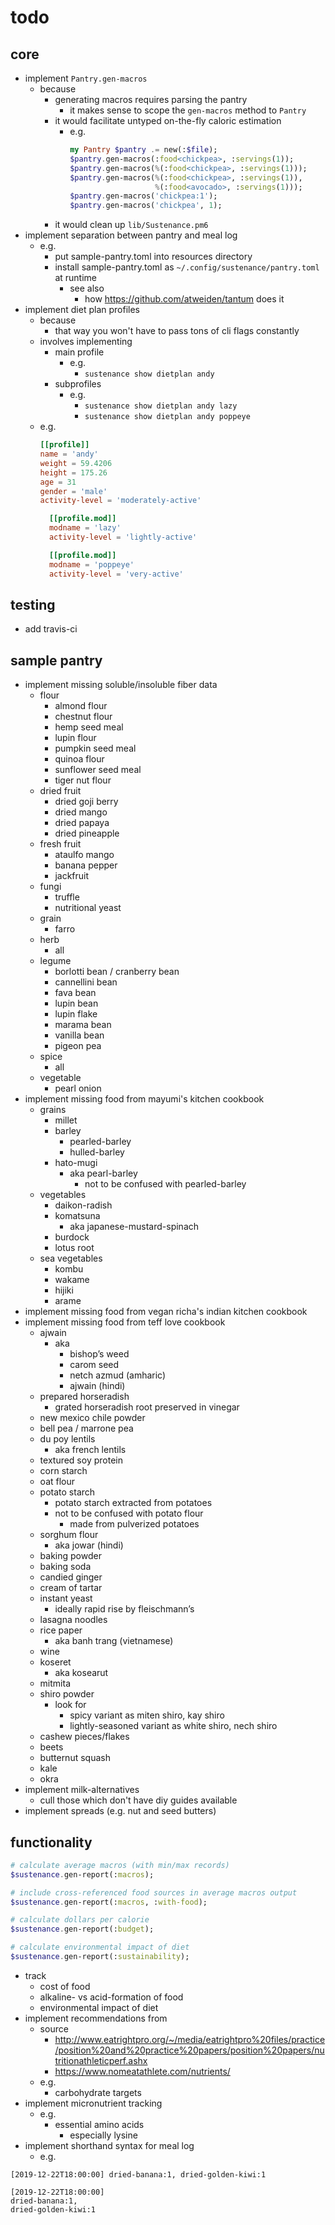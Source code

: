 # todo

## core

- implement `Pantry.gen-macros`
  - because
    - generating macros requires parsing the pantry
      - it makes sense to scope the `gen-macros` method to `Pantry`
    - it would facilitate untyped on-the-fly caloric estimation
      - e.g.
        ```raku
        my Pantry $pantry .= new(:$file);
        $pantry.gen-macros(:food<chickpea>, :servings(1));
        $pantry.gen-macros(%(:food<chickpea>, :servings(1)));
        $pantry.gen-macros(%(:food<chickpea>, :servings(1)),
                           %(:food<avocado>, :servings(1)));
        $pantry.gen-macros('chickpea:1');
        $pantry.gen-macros('chickpea', 1);
        ```
    - it would clean up `lib/Sustenance.pm6`
- implement separation between pantry and meal log
  - e.g.
    - put sample-pantry.toml into resources directory
    - install sample-pantry.toml as `~/.config/sustenance/pantry.toml`
      at runtime
      - see also
        - how https://github.com/atweiden/tantum does it
- implement diet plan profiles
  - because
    - that way you won't have to pass tons of cli flags constantly
  - involves implementing
    - main profile
      - e.g.
        - `sustenance show dietplan andy`
    - subprofiles
      - e.g.
        - `sustenance show dietplan andy lazy`
        - `sustenance show dietplan andy poppeye`
  - e.g.
    ```toml
    [[profile]]
    name = 'andy'
    weight = 59.4206
    height = 175.26
    age = 31
    gender = 'male'
    activity-level = 'moderately-active'

      [[profile.mod]]
      modname = 'lazy'
      activity-level = 'lightly-active'

      [[profile.mod]]
      modname = 'poppeye'
      activity-level = 'very-active'
    ```

## testing

- add travis-ci

## sample pantry

- implement missing soluble/insoluble fiber data
  - flour
    - almond flour
    - chestnut flour
    - hemp seed meal
    - lupin flour
    - pumpkin seed meal
    - quinoa flour
    - sunflower seed meal
    - tiger nut flour
  - dried fruit
    - dried goji berry
    - dried mango
    - dried papaya
    - dried pineapple
  - fresh fruit
    - ataulfo mango
    - banana pepper
    - jackfruit
  - fungi
    - truffle
    - nutritional yeast
  - grain
    - farro
  - herb
    - all
  - legume
    - borlotti bean / cranberry bean
    - cannellini bean
    - fava bean
    - lupin bean
    - lupin flake
    - marama bean
    - vanilla bean
    - pigeon pea
  - spice
    - all
  - vegetable
    - pearl onion
- implement missing food from mayumi's kitchen cookbook
  - grains
    - millet
    - barley
      - pearled-barley
      - hulled-barley
    - hato-mugi
      - aka pearl-barley
        - not to be confused with pearled-barley
  - vegetables
    - daikon-radish
    - komatsuna
      - aka japanese-mustard-spinach
    - burdock
    - lotus root
  - sea vegetables
    - kombu
    - wakame
    - hijiki
    - arame
- implement missing food from vegan richa's indian kitchen cookbook
- implement missing food from teff love cookbook
  - ajwain
    - aka
      - bishop’s weed
      - carom seed
      - netch azmud (amharic)
      - ajwain (hindi)
  - prepared horseradish
    - grated horseradish root preserved in vinegar
  - new mexico chile powder
  - bell pea / marrone pea
  - du poy lentils
    - aka french lentils
  - textured soy protein
  - corn starch
  - oat flour
  - potato starch
    - potato starch extracted from potatoes
    - not to be confused with potato flour
      - made from pulverized potatoes
  - sorghum flour
    - aka jowar (hindi)
  - baking powder
  - baking soda
  - candied ginger
  - cream of tartar
  - instant yeast
    - ideally rapid rise by fleischmann’s
  - lasagna noodles
  - rice paper
    - aka banh trang (vietnamese)
  - wine
  - koseret
    - aka kosearut
  - mitmita
  - shiro powder
    - look for
      - spicy variant as miten shiro, kay shiro
      - lightly-seasoned variant as white shiro, nech shiro
  - cashew pieces/flakes
  - beets
  - butternut squash
  - kale
  - okra
- implement milk-alternatives
  - cull those which don't have diy guides available
- implement spreads (e.g. nut and seed butters)

## functionality

```raku
# calculate average macros (with min/max records)
$sustenance.gen-report(:macros);

# include cross-referenced food sources in average macros output
$sustenance.gen-report(:macros, :with-food);

# calculate dollars per calorie
$sustenance.gen-report(:budget);

# calculate environmental impact of diet
$sustenance.gen-report(:sustainability);
```

- track
  - cost of food
  - alkaline- vs acid-formation of food
  - environmental impact of diet
- implement recommendations from
  - source
    - http://www.eatrightpro.org/~/media/eatrightpro%20files/practice/position%20and%20practice%20papers/position%20papers/nutritionathleticperf.ashx
    - https://www.nomeatathlete.com/nutrients/
  - e.g.
    - carbohydrate targets
- implement micronutrient tracking
  - e.g.
    - essential amino acids
      - especially lysine
- implement shorthand syntax for meal log
  - e.g.

```
[2019-12-22T18:00:00] dried-banana:1, dried-golden-kiwi:1

[2019-12-22T18:00:00]
dried-banana:1,
dried-golden-kiwi:1
```
